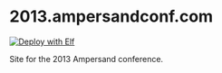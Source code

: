 # 2013.ampersandconf.com

[![Deploy with Elf](https://img.shields.io/badge/deploy-elf-green.svg?style=flat-square)](http://elf.clearleft.com)

Site for the 2013 Ampersand conference.
